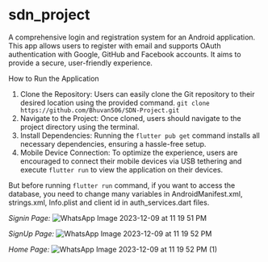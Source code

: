 # sdn_project

A comprehensive login and registration system for an Android application. This app allows users to register with email and supports OAuth authentication with Google, GitHub and Facebook accounts. It aims to provide a secure, user-friendly experience.

How to Run the Application
1. Clone the Repository: Users can easily clone the Git repository to their desired location using the provided command.
```git clone https://github.com/Bhuvan506/SDN-Project.git```
2. Navigate to the Project: Once cloned, users should navigate to the project directory using the terminal.
3. Install Dependencies: Running the ```flutter pub get``` command installs all necessary dependencies, ensuring a hassle-free setup.
4. Mobile Device Connection: To optimize the experience, users are encouraged to connect their mobile devices via USB tethering and execute ```flutter run``` to view the application on their devices.

But before running ```flutter run``` command, if you want to access the database, you need to change many variables in AndroidManifest.xml, strings.xml, Info.plist and client id in auth_services.dart files.

*Signin Page:*
![WhatsApp Image 2023-12-09 at 11 19 51 PM](https://github.com/Bhuvan506/SDN-Project/assets/77482898/2cb4a1c4-89d6-47d3-97a1-26e7091251fd)

*SignUp Page:*
![WhatsApp Image 2023-12-09 at 11 19 52 PM](https://github.com/Bhuvan506/SDN-Project/assets/77482898/53051520-4288-45f7-b6b8-3a048999afb4)

*Home Page:*
![WhatsApp Image 2023-12-09 at 11 19 52 PM (1)](https://github.com/Bhuvan506/SDN-Project/assets/77482898/eb85b786-074b-4496-9ff8-b8ee3cd37461)
